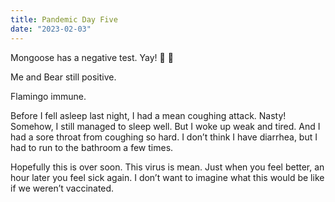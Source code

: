 ```yaml
---
title: Pandemic Day Five
date: "2023-02-03"
---
```


Mongoose has a negative test. Yay! 👏 🥳

Me and Bear still positive.

Flamingo immune.

Before I fell asleep last night, I had a mean coughing attack. Nasty! Somehow, I still managed to sleep well. But I woke up weak and tired. And I had a sore throat from coughing so hard.  I don’t think I have diarrhea, but I had to run to the bathroom a few times.

Hopefully this is over soon. This virus is mean. Just when you feel better, an hour later you feel sick again. I don’t want to imagine what this would be like if we weren’t vaccinated. 
